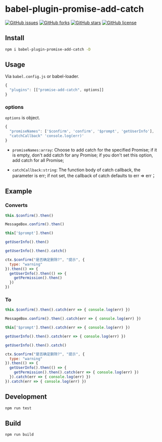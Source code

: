 # babel-plugin-promise-add-catch

[![GitHub issues](https://img.shields.io/github/issues/pandly/babel-plugin-promise-add-catch.svg)](https://github.com/pandly/babel-plugin-promise-add-catch/issues)
[![GitHub forks](https://img.shields.io/github/forks/pandly/babel-plugin-promise-add-catch.svg)](https://github.com/pandly/babel-plugin-promise-add-catch/network)
[![GitHub stars](https://img.shields.io/github/stars/pandly/babel-plugin-promise-add-catch.svg)](https://github.com/pandly/babel-plugin-promise-add-catch/stargazers)
[![GitHub license](https://img.shields.io/github/license/pandly/babel-plugin-promise-add-catch.svg)](https://github.com/pandly/babel-plugin-promise-add-catch/blob/master/LICENSE)

## Install

```bash
npm i babel-plugin-promise-add-catch -D
```

## Usage

Via `babel.config.js` or babel-loader.

```js
{
  "plugins": [["promise-add-catch", options]]
}
```

### options

`options` is object.

```javascript
{
  "promiseNames": ['$confirm', 'confirm', '$prompt', 'getUserInfo'],
  "catchCallback" 'console.log(err)'
}
```

* `promiseNames:array`: Choose to add catch for the specified Promise; if it is empty, don't add catch for any Promise; if you don't set this option, add catch for all Promise;

* `catchCallback:string`: The function body of catch callback, the parameter is err; if not set, the callback of catch defaults to err => err；

## Example

### Converts
```javascript
this.$confirm().then()

MessageBox.confirm().then()

this['$prompt'].then()

getUserInfo().then()

getUserInfo().then().catch()

ctx.$confirm("是否确定删除?", "提示", {
  type: "warning"
}).then(() => {
  getUserInfo().then(() => {
    getPermission().then()
  })
})
```

### To
```javascript
this.$confirm().then().catch(err => { console.log(err) })

MessageBox.confirm().then().catch(err => { console.log(err) })

this['$prompt'].then().catch(err => { console.log(err) })

getUserInfo().then().catch(err => { console.log(err) })

getUserInfo().then().catch()

ctx.$confirm("是否确定删除?", "提示", {
  type: "warning"
}).then(() => {
  getUserInfo().then(() => {
    getPermission().then().catch(err => { console.log(err) })
  }).catch(err => { console.log(err) })
}).catch(err => { console.log(err) })
```

## Development

```bash
npm run test
```

## Build

```bash
npm run build
```

